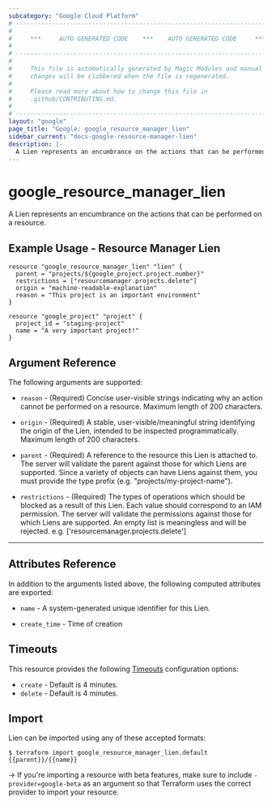 ```yaml
---
subcategory: "Google Cloud Platform"
# ----------------------------------------------------------------------------
#
#     ***     AUTO GENERATED CODE    ***    AUTO GENERATED CODE     ***
#
# ----------------------------------------------------------------------------
#
#     This file is automatically generated by Magic Modules and manual
#     changes will be clobbered when the file is regenerated.
#
#     Please read more about how to change this file in
#     .github/CONTRIBUTING.md.
#
# ----------------------------------------------------------------------------
layout: "google"
page_title: "Google: google_resource_manager_lien"
sidebar_current: "docs-google-resource-manager-lien"
description: |-
  A Lien represents an encumbrance on the actions that can be performed on a resource.
---
```


# google\_resource\_manager\_lien

A Lien represents an encumbrance on the actions that can be performed on a resource.



## Example Usage - Resource Manager Lien


```hcl
resource "google_resource_manager_lien" "lien" {
  parent = "projects/${google_project.project.number}"
  restrictions = ["resourcemanager.projects.delete"]
  origin = "machine-readable-explanation"
  reason = "This project is an important environment"
}

resource "google_project" "project" {
  project_id = "staging-project"
  name = "A very important project!"
}
```

## Argument Reference

The following arguments are supported:


* `reason` -
  (Required)
  Concise user-visible strings indicating why an action cannot be performed
  on a resource. Maximum length of 200 characters.

* `origin` -
  (Required)
  A stable, user-visible/meaningful string identifying the origin
  of the Lien, intended to be inspected programmatically. Maximum length of
  200 characters.

* `parent` -
  (Required)
  A reference to the resource this Lien is attached to.
  The server will validate the parent against those for which Liens are supported.
  Since a variety of objects can have Liens against them, you must provide the type
  prefix (e.g. "projects/my-project-name").

* `restrictions` -
  (Required)
  The types of operations which should be blocked as a result of this Lien.
  Each value should correspond to an IAM permission. The server will validate
  the permissions against those for which Liens are supported.  An empty
  list is meaningless and will be rejected.
  e.g. ['resourcemanager.projects.delete']


- - -



## Attributes Reference

In addition to the arguments listed above, the following computed attributes are exported:


* `name` -
  A system-generated unique identifier for this Lien.

* `create_time` -
  Time of creation


## Timeouts

This resource provides the following
[Timeouts](/docs/configuration/resources.html#timeouts) configuration options:

- `create` - Default is 4 minutes.
- `delete` - Default is 4 minutes.

## Import

Lien can be imported using any of these accepted formats:

```
$ terraform import google_resource_manager_lien.default {{parent}}/{{name}}
```

-> If you're importing a resource with beta features, make sure to include `-provider=google-beta`
as an argument so that Terraform uses the correct provider to import your resource.
